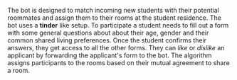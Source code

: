 The bot is designed to match incoming new students with their potential
roommates and assign them to their rooms at the student residence. The bot uses
a **tinder** like setup. To participate a student needs to fill out a form with
some general questions about about their age, gender and their common shared
living preferences. Once the student confirms their answers, they get access to
all the other forms. They can _like_ or _dislike_ an applicant by forwarding the
applicant's form to the bot. The algorithm assigns participants to the rooms
based on their mutual agreement to share a room.
